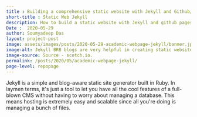 ```yaml
---
title : Building a comprehensive static website with Jekyll and Github/Gitlab pages.
short-title : Static Web Jekyll
description: How to build a static website with Jekyll and github pages, fully optimized for academics with blogs, code repositories, and dedicated research pages. Advanced tutorials to implement SEO.
Date :  2020-05-29
author: Soumyadeep Das
layout: project-post
image: assets/images/posts/2020-05-29-academic-webpage-jekyll/banner.jpg
image-alt: Jekyll BRB blogs are very helpful in creating static websites.
image-source: Source - scotch.io.
permalink: /posts/2020/05/academic-webpage-jekyll/
page-level: repopage
---
```

 
<!-- Add images to assets/images/posts/2020-05-29-academic-webpage-jekyll -->
<!-- Body of your blog post goes here -->
Jekyll is a simple and blog-aware static site generator built in Ruby. In laymen terms, it's just a tool to let you have all the cool features of a full-blown CMS without having to worry about managing a database. This means hosting is extremely easy and scalable since all you're doing is managing a bunch of files.